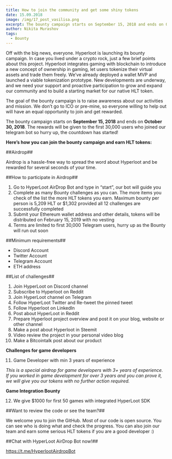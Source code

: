 ```yaml
---
title: How to join the community and get some shiny tokens
date: 15.09.2018
image: /img/17_post_vasilisa.png
excerpt: The bounty campaign starts on September 15, 2018 and ends on October 30, 2018. The rewards will be given to the first 30,000 users who joined our telegram bot so hurry up, the countdown has started!
author: Nikita Murashov
tags:
  - Bounty
---
```


Off with the big news, everyone. Hyperloot is launching its bounty campaign. In case you lived under a crypto rock, just a few brief points about this project. Hyperloot integrates gaming with blockchain to introduce a new concept of ownership in gaming, let users tokenize their virtual assets and trade them freely. We’ve already deployed a wallet MVP and launched a viable tokenization prototype. New developments are underway, and we need your support and proactive participation to grow and expand our community and to build a starting market for our native HLT token.

The goal of the bounty campaign is to raise awareness about our activities and mission. We don’t go to ICO or pre-mine, so everyone willing to help out will have an equal opportunity to join and get rewarded.

The bounty campaign starts on **September 15, 2018** and ends on **October 30, 2018**. The rewards will be given to the first 30,000 users who joined our telegram bot so hurry up, the countdown has started!

**Here’s how you can join the bounty campaign and earn HLT tokens:**


##Airdrop##

Airdrop is a hassle-free way to spread the word about Hyperloot and be rewarded for several seconds of your time.

##How to participate in Airdrop##

1. Go to HyperLoot AirDrop Bot and type in “start”, our bot will guide you
2. Complete as many Bounty challenges as you can. The more items you check of the list the more HLT tokens you earn. Maximum bounty per person is 5,209 HLT or $1,302 provided all 12 challenges are successfully completed
3. Submit your Ethereum wallet address and other details, tokens will be distributed on February 15, 2019 with no vesting
4. Terms are limited to first 30,000 Telegram users, hurry up as the Bounty will run out soon

##Minimum requirements##

* Discord Account
* Twitter Account
* Telegram Account
* ETH address

##List of challenges##

1. Join HyperLoot on Discord channel
2. Subscribe to Hyperloot on Reddit
3. Join HyperLoot channel on Telegram
4. Follow HyperLoot Twitter and Re-tweet the pinned tweet
5. Follow Hyperloot on LinkedIn
6. Post about HyperLoot in Reddit
7. Prepare Hyperloot project overview and post it on your blog, website or other channel
8. Make a post about Hyperloot in Steemit
9. Video review the project in your personal video blog
10. Make a Bitcointalk post about our product

**Challenges for game developers**

11. Game Developer with min 3 years of experience

*This is a special airdrop for game developers with 3+ years of experience. If you worked in game development for over 3 years and you can prove it, we will give you our tokens with no further action required.*

**Game Integration Bounty**

12. We give $1000 for first 50 games with integrated HyperLoot SDK

##Want to review the code or see the team?##

We welcome you to join the GitHub. Most of our code is open source. You can see who is doing what and check the progress. You can also join our team and earn some serious HLT tokens if you are a good developer :)

##Chat with HyperLoot AirDrop Bot now!##

https://t.me/HyperlootAirdropBot




